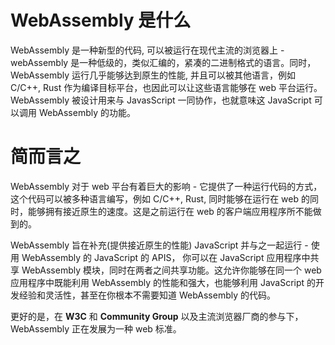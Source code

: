 # WebAssembly 是什么

WebAssembly 是一种新型的代码, 可以被运行在现代主流的浏览器上 - webAssembly 是一种低级的，类似汇编的，紧凑的二进制格式的语言。同时，WebAssembly 运行几乎能够达到原生的性能, 并且可以被其他语言，例如 C/C++, Rust 作为编译目标平台，也因此可以让这些语言能够在 web 平台运行。WebAssembly 被设计用来与 JavasScript 一同协作，也就意味这 JavaScript 可以调用 WebAssembly 的功能。

# 简而言之
WebAssembly 对于 web 平台有着巨大的影响 - 它提供了一种运行代码的方式，这个代码可以被多种语言编写，例如 C/C++, Rust, 同时能够在运行在 web 的同时，能够拥有接近原生的速度。这是之前运行在 web 的客户端应用程序所不能做到的。

WebAssembly 旨在补充(提供接近原生的性能) JavaScript 并与之一起运行 - 使用 WebAssembly 的 JavaScript 的 APIS， 你可以在 JavaScript 应用程序中共享 WebAssembly 模块，同时在两者之间共享功能。这允许你能够在同一个 web 应用程序中既能利用 WebAssembly 的性能和强大，也能够利用 JavaScript 的开发经验和灵活性，甚至在你根本不需要知道 WebAssembly 的代码。

更好的是，在 **W3C** 和 **Community Group**  以及主流浏览器厂商的参与下，WebAssembly 正在发展为一种 web 标准。
